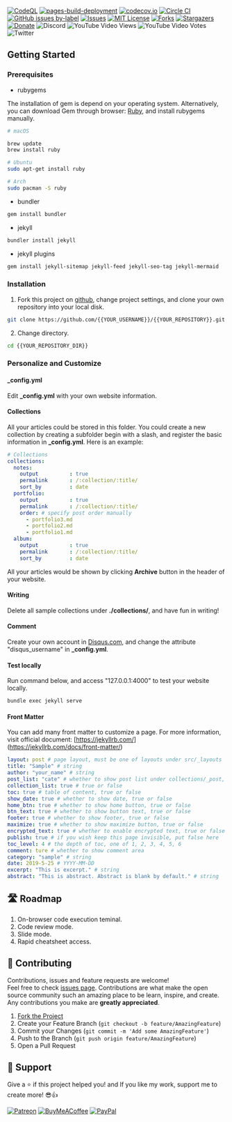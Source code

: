[![CodeQL](https://github.com/readloud/readloud.github.io/actions/workflows/codeql-analysis.yml/badge.svg)](https://github.com/readloud/readloud.github.io/actions/workflows/codeql-analysis.yml)
[![pages-build-deployment](https://github.com/readloud/readloud.github.io/actions/workflows/pages/pages-build-deployment/badge.svg)](https://github.com/readloud/readloud.github.io/actions/workflows/pages/pages-build-deployment)
[![codecov.io](https://codecov.io/github/codecov/codecov-circleci-orb/coverage.svg?branch=master)](https://codecov.io/github/codecov/codecov-circleci-orb)
[![Circle CI](https://circleci.com/gh/codecov/codecov-circleci-orb.png?style=badge)](https://circleci.com/gh/codecov/codecov-circleci-orb) 
[![GitHub issues by-label](https://img.shields.io/github/issues/badges/shields/good%20first%20issue.svg)](https://github.com/badges/shields/issues?q=is%3Aissue+is%3Aopen+label%3A%22good+first+issue%22)
[![Issues](https://img.shields.io/github/issues/readloud/readloud.github.io.svg)](https://https://github.com/readloud/readloud.github.io/issues)
[![MIT License](https://img.shields.io/badge/License-MIT-yellow.svg)](https://github.com/readloud/readloud.github.io/blob/main/LICENSE.md)
[![Forks](https://img.shields.io/github/forks/readloud/readloud.github.io.svg)](https://github.com/readloud/readloud.github.io/network/members)
[![Stargazers](https://img.shields.io/github/stars/readloud/readloud.github.io.svg)](https://https://github.com/readloud/readloud.github.io/stargazers)
[![Donate](https://img.shields.io/badge/Donate-PayPal-green.svg)](https://www.paypal.com/cgi-bin/webscr?cmd=_s-xclick&hosted_button_id=readloud)
![Discord](https://img.shields.io/discord/731616556622282814?logo=discord&logoColor=white?style=social)
![YouTube Video Views](https://img.shields.io/youtube/views/e2icQFxhp3w?style=social)
![YouTube Video Votes](https://img.shields.io/youtube/likes/e2icQFxhp3w?label=Likes&style=social) 
![Twitter](https://img.shields.io/twitter/follow/mansz81.svg?style=social)

<!-- GETTING STARTED -->
## Getting Started

### Prerequisites
* rubygems

The installation of gem is depend on your operating system. Alternatively, you can download Gem through browser: [Ruby](https://www.ruby-lang.org/en/downloads/), and install rubygems manually.

```bash
# macOS

brew update
brew install ruby

# Ubuntu
sudo apt-get install ruby

# Arch
sudo pacman -S ruby

```

* bundler

```bash
gem install bundler
```
* jekyll
```bash
bundler install jekyll
```

* jekyll plugins

```bash
gem install jekyll-sitemap jekyll-feed jekyll-seo-tag jekyll-mermaid
```

### Installation

1. Fork this project on [github](https://github.com/akiritsu/pRoJEct-VeXEd), change project settings, and clone your own repository into your local disk.

```bash
git clone https://github.com/{{YOUR_USERNAME}}/{{YOUR_REPOSITORY}}.git
```

2. Change directory.

```bash
cd {{YOUR_REPOSITORY_DIR}}
```

### Personalize and Customize

#### _config.yml

Edit **_config.yml** with your own website information.

#### Collections

All your articles could be stored in this folder. You could create a new collection by creating a subfolder begin with a slash, and register the basic information in **_config.yml**. Here is an example:

```yaml
# Collections
collections:
  notes:
    output          : true
    permalink       : /:collection/:title/
    sort_by         : date
  portfolio:
    output          : true
    permalink       : /:collection/:title/
    order: # specify post order manually
      - portfolio3.md
      - portfolio2.md
      - portfolio1.md
  album:
    output          : true
    permalink       : /:collection/:title/
    sort_by         : date
```

All your articles would be shown by clicking **Archive** button in the header of your website.

#### Writing

Delete all sample collections under **./collections/**, and have fun in writing!

#### Comment

Create your own account in [Disqus.com](https://disqus.com/), and change the attribute "disqus_username" in **_config.yml**.

#### Test locally

Run command below, and access "127.0.0.1:4000" to test your website locally.

```bash
bundle exec jekyll serve
```

#### Front Matter

You can add many front matter to customize a page. For more information, visit official document: [https://jekyllrb.com/] (https://jekyllrb.com/docs/front-matter/)

```yaml
layout: post # page layout, must be one of layouts under src/_layouts
title: "Sample" # string
author: "your_name" # string
post_list: "cate" # whether to show post list under collections/_post, one of false, "cate", "date"
collection_list: true # true or false
toc: true # table of content, true or false
show_date: true # whether to show date, true or false
home_btn: true # whether to show home button, true or false
btn_text: true # whether to show button text, true or false
footer: true # whether to show footer, true or false
maximize: true # whether to show maximize button, true or false
encrypted_text: true # whether to enable encrypted text, true or false
publish: true # if you wish keep this page invisible, put false here
toc_level: 4 # the depth of toc, one of 1, 2, 3, 4, 5, 6
comment: ture # whether to show comment area
category: "sample" # string
date: 2019-5-25 # YYYY-MM-DD
excerpt: "This is excerpt." # string
abstract: "This is abstract. Abstract is blank by default." # string
```


## 🛣️ Roadmap

1. On-browser code execution teminal.
2. Code review mode.
3. Slide mode.
4. Rapid cheatsheet access.


## 🤝 Contributing

Contributions, issues and feature requests are welcome!<br />Feel free to check [issues page](https://github.com/readloud/readloud/issues). Contributions are what make the open source community such an amazing place to be learn, inspire, and create. Any contributions you make are **greatly appreciated**.

1. [Fork the Project](https://github.com/readloud/readloud/fork)
2. Create your Feature Branch (`git checkout -b feature/AmazingFeature`)
3. Commit your Changes (`git commit -m 'Add some AmazingFeature'`)
4. Push to the Branch (`git push origin feature/AmazingFeature`)
5. Open a Pull Request


## 🥰 Support

Give a ⭐️ if this project helped you! and If you like my work, support me to create more! 😎👍<br>

[![Patreon](https://img.shields.io/badge/Patreon-F96854?style=for-the-badge&logo=patreon&logoColor=white)](https://www.patreon.com/mansz81)
[![BuyMeACoffee](https://img.shields.io/badge/Buy%20Me%20a%20Coffee-ffdd00?style=for-the-badge&logo=buy-me-a-coffee&logoColor=black)](https://www.buymeacoffee.com/forever812S)
[![PayPal](https://img.shields.io/badge/PayPal-00457C?style=for-the-badge&logo=paypal&logoColor=white)](https://www.paypal.me/readloud)

